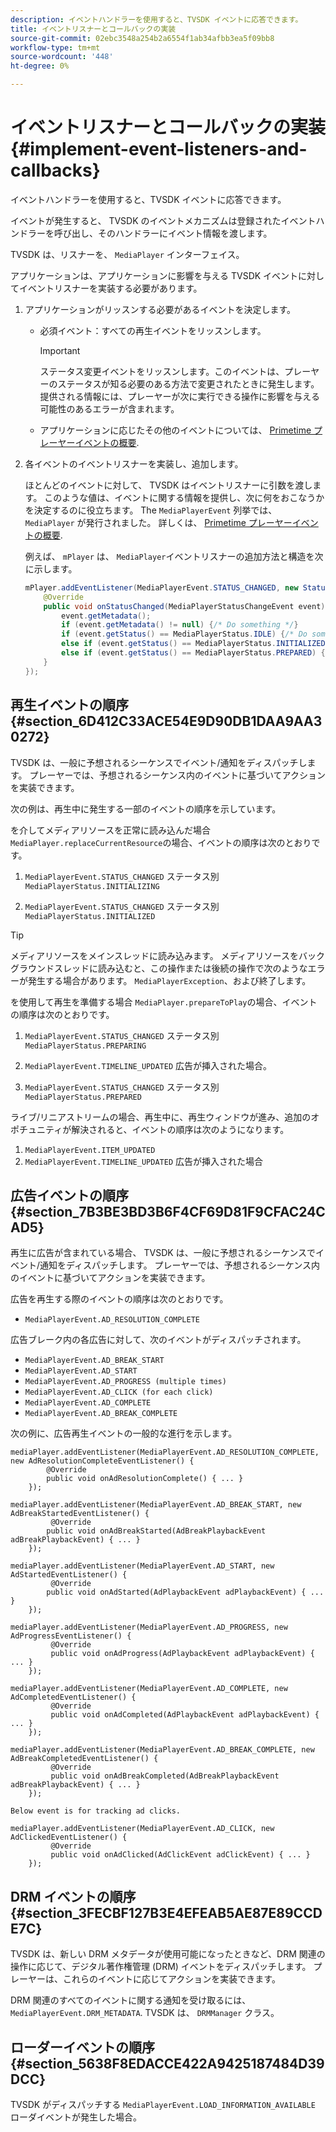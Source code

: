 ```yaml
---
description: イベントハンドラーを使用すると、TVSDK イベントに応答できます。
title: イベントリスナーとコールバックの実装
source-git-commit: 02ebc3548a254b2a6554f1ab34afbb3ea5f09bb8
workflow-type: tm+mt
source-wordcount: '448'
ht-degree: 0%

---
```


# イベントリスナーとコールバックの実装  {#implement-event-listeners-and-callbacks}

イベントハンドラーを使用すると、TVSDK イベントに応答できます。

イベントが発生すると、 TVSDK のイベントメカニズムは登録されたイベントハンドラーを呼び出し、そのハンドラーにイベント情報を渡します。

TVSDK は、リスナーを、 `MediaPlayer` インターフェイス。

アプリケーションは、アプリケーションに影響を与える TVSDK イベントに対してイベントリスナーを実装する必要があります。

1. アプリケーションがリッスンする必要があるイベントを決定します。

   * 必須イベント：すべての再生イベントをリッスンします。

     >[!IMPORTANT]
     >
     >ステータス変更イベントをリッスンします。このイベントは、プレーヤーのステータスが知る必要のある方法で変更されたときに発生します。 提供される情報には、プレーヤーが次に実行できる操作に影響を与える可能性のあるエラーが含まれます。

   * アプリケーションに応じたその他のイベントについては、  [Primetime プレーヤーイベントの概要](../../android-3x-events-notifications/events-summary/android-3x-events-summary.md).

1. 各イベントのイベントリスナーを実装し、追加します。

   ほとんどのイベントに対して、 TVSDK はイベントリスナーに引数を渡します。 このような値は、イベントに関する情報を提供し、次に何をおこなうかを決定するのに役立ちます。 The `MediaPlayerEvent` 列挙では、 `MediaPlayer` が発行されました。 詳しくは、  [Primetime プレーヤーイベントの概要](../../android-3x-events-notifications/events-summary/android-3x-events-summary.md).

   例えば、 `mPlayer` は、 `MediaPlayer`イベントリスナーの追加方法と構造を次に示します。

   ```java
   mPlayer.addEventListener(MediaPlayerEvent.STATUS_CHANGED, new StatusChangeEventListener() { 
       @Override 
       public void onStatusChanged(MediaPlayerStatusChangeEvent event) { 
           event.getMetadata(); 
           if (event.getMetadata() != null) {/* Do something */} 
           if (event.getStatus() == MediaPlayerStatus.IDLE) {/* Do something */} 
           else if (event.getStatus() == MediaPlayerStatus.INITIALIZED) {/* Do something */} 
           else if (event.getStatus() == MediaPlayerStatus.PREPARED) {/* Do something */} 
       } 
   }); 
   ```

## 再生イベントの順序 {#section_6D412C33ACE54E9D90DB1DAA9AA30272}

TVSDK は、一般に予想されるシーケンスでイベント/通知をディスパッチします。 プレーヤーでは、予想されるシーケンス内のイベントに基づいてアクションを実装できます。

次の例は、再生中に発生する一部のイベントの順序を示しています。

を介してメディアリソースを正常に読み込んだ場合 `MediaPlayer.replaceCurrentResource`の場合、イベントの順序は次のとおりです。

1. `MediaPlayerEvent.STATUS_CHANGED` ステータス別 `MediaPlayerStatus.INITIALIZING`

1. `MediaPlayerEvent.STATUS_CHANGED` ステータス別 `MediaPlayerStatus.INITIALIZED`

>[!TIP]
>
>メディアリソースをメインスレッドに読み込みます。 メディアリソースをバックグラウンドスレッドに読み込むと、この操作または後続の操作で次のようなエラーが発生する場合があります。 `MediaPlayerException`、および終了します。

を使用して再生を準備する場合 `MediaPlayer.prepareToPlay`の場合、イベントの順序は次のとおりです。

1. `MediaPlayerEvent.STATUS_CHANGED` ステータス別 `MediaPlayerStatus.PREPARING`

1. `MediaPlayerEvent.TIMELINE_UPDATED` 広告が挿入された場合。
1. `MediaPlayerEvent.STATUS_CHANGED` ステータス別 `MediaPlayerStatus.PREPARED`

ライブ/リニアストリームの場合、再生中に、再生ウィンドウが進み、追加のオポチュニティが解決されると、イベントの順序は次のようになります。

1. `MediaPlayerEvent.ITEM_UPDATED`
1. `MediaPlayerEvent.TIMELINE_UPDATED` 広告が挿入された場合

## 広告イベントの順序 {#section_7B3BE3BD3B6F4CF69D81F9CFAC24CAD5}

再生に広告が含まれている場合、 TVSDK は、一般に予想されるシーケンスでイベント/通知をディスパッチします。 プレーヤーでは、予想されるシーケンス内のイベントに基づいてアクションを実装できます。

広告を再生する際のイベントの順序は次のとおりです。

* `MediaPlayerEvent.AD_RESOLUTION_COMPLETE`

広告ブレーク内の各広告に対して、次のイベントがディスパッチされます。

* `MediaPlayerEvent.AD_BREAK_START`
* `MediaPlayerEvent.AD_START`
* `MediaPlayerEvent.AD_PROGRESS (multiple times)`
* `MediaPlayerEvent.AD_CLICK (for each click)`
* `MediaPlayerEvent.AD_COMPLETE`
* `MediaPlayerEvent.AD_BREAK_COMPLETE`

次の例に、広告再生イベントの一般的な進行を示します。

```
mediaPlayer.addEventListener(MediaPlayerEvent.AD_RESOLUTION_COMPLETE, new AdResolutionCompleteEventListener() { 
        @Override 
        public void onAdResolutionComplete() { ... } 
    }); 
 
mediaPlayer.addEventListener(MediaPlayerEvent.AD_BREAK_START, new AdBreakStartedEventListener() { 
         @Override 
        public void onAdBreakStarted(AdBreakPlaybackEvent adBreakPlaybackEvent) { ... } 
    }); 
 
mediaPlayer.addEventListener(MediaPlayerEvent.AD_START, new AdStartedEventListener() { 
         @Override 
        public void onAdStarted(AdPlaybackEvent adPlaybackEvent) { ... } 
    }); 
 
mediaPlayer.addEventListener(MediaPlayerEvent.AD_PROGRESS, new AdProgressEventListener() { 
         @Override 
         public void onAdProgress(AdPlaybackEvent adPlaybackEvent) { ... } 
    }); 
 
mediaPlayer.addEventListener(MediaPlayerEvent.AD_COMPLETE, new AdCompletedEventListener() { 
         @Override 
         public void onAdCompleted(AdPlaybackEvent adPlaybackEvent) { ... } 
    }); 
 
mediaPlayer.addEventListener(MediaPlayerEvent.AD_BREAK_COMPLETE, new AdBreakCompletedEventListener() { 
         @Override 
         public void onAdBreakCompleted(AdBreakPlaybackEvent adBreakPlaybackEvent) { ... } 
    }); 
 
Below event is for tracking ad clicks. 
 
mediaPlayer.addEventListener(MediaPlayerEvent.AD_CLICK, new AdClickedEventListener() { 
         @Override 
         public void onAdClicked(AdClickEvent adClickEvent) { ... } 
    });
```

## DRM イベントの順序 {#section_3FECBF127B3E4EFEAB5AE87E89CCDE7C}

TVSDK は、新しい DRM メタデータが使用可能になったときなど、DRM 関連の操作に応じて、デジタル著作権管理 (DRM) イベントをディスパッチします。 プレーヤーは、これらのイベントに応じてアクションを実装できます。

DRM 関連のすべてのイベントに関する通知を受け取るには、 `MediaPlayerEvent.DRM_METADATA`. TVSDK は、 `DRMManager` クラス。

## ローダーイベントの順序 {#section_5638F8EDACCE422A9425187484D39DCC}

TVSDK がディスパッチする `MediaPlayerEvent.LOAD_INFORMATION_AVAILABLE` ローダイベントが発生した場合。
